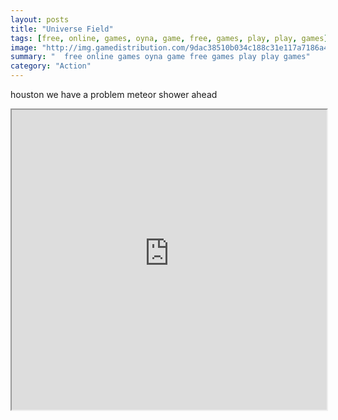 ```yaml
---
layout: posts
title: "Universe Field"
tags: [free, online, games, oyna, game, free, games, play, play, games]
image: "http://img.gamedistribution.com/9dac38510b034c188c31e117a7186a4e.jpg"
summary: "  free online games oyna game free games play play games"
category: "Action"
---
```


houston we have a problem meteor shower ahead

<iframe width="100%" height="480px;" src="http://flash.gamedistribution.com?game=9dac38510b034c188c31e117a7186a4e"></iframe>